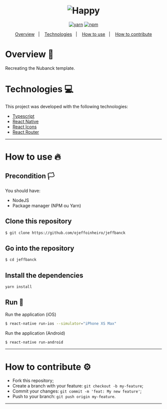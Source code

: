 <h1 align="center">
  <img alt="Happy" title="JeffBanck" src="https://user-images.githubusercontent.com/60162736/97937609-eb31b700-1d5d-11eb-8c99-add4f4fbe64f.png">
</h1>

<div align="center">

[![yarn](https://img.shields.io/badge/yarn-v1.22.4-725dba)](https://www.npmjs.com/package/yarn?activeTab=versions)<space><space>
[![npm](https://img.shields.io/badge/node-v12.18.3-725dba)](https://www.npmjs.com/package/@unform/core)<space><space>
</div>
  
<p align="center">
  <a href="#overview-book">Overview</a>&nbsp;&nbsp;&nbsp;|&nbsp;&nbsp;&nbsp;
  <a href="#technologies-computer">Technologies</a>&nbsp;&nbsp;&nbsp;|&nbsp;&nbsp;&nbsp;  
  <a href="#how-to-use-fire">How to use</a>&nbsp;&nbsp;&nbsp;|&nbsp;&nbsp;&nbsp;
  <a href="#how-to-contribute-gear">How to contribute</a>
</p>

# Overview :book:
 <p>
  Recreating the Nubanck template.
  </p>

# Technologies :computer:
This project was developed with the following technologies:
- [Typescript](typescriptlang.org/)
- [React Native](https://reactnative.dev)
- [React Icons](https://react-icons.github.io/react-icons/)
- [React Router](https://reactrouter.com/)
---

# How to use :fire:
## Precondition :white_flag:
You should have:
- NodeJS
- Package manager (NPM ou Yarn)

## Clone this repository
```bash
$ git clone https://github.com/ojeffoinheiro/jeffbanck
```
## Go into the repository
```bash
$ cd jeffbanck
```
## Install the dependencies
```bash
yarn install
```
## Run :iphone:
Run the application (iOS)
```bash
$ react-native run-ios --simulator="iPhone XS Max"
```
Run the application (Android)
```bash
$ react-native run-android
```
---

# How to contribute :gear:
- Fork this repository;
- Create a branch with your feature: `git checkout -b my-feature`;
- Commit your changes: `git commit -m 'feat: My new feature'`;
- Push to your branch: `git push origin my-feature`.

---

